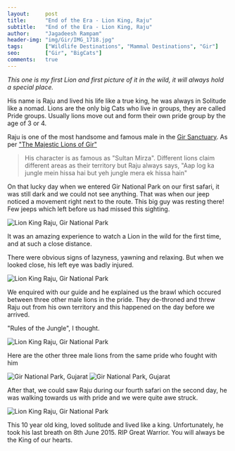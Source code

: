 ```yaml
---
layout:     post
title:      "End of the Era - Lion King, Raju"
subtitle:   "End of the Era - Lion King, Raju"
author:     "Jagadeesh Rampam"
header-img: "img/Gir/IMG_1718.jpg"
tags:		["Wildlife Destinations", "Mammal Destinations", "Gir"]
seo: 		["Gir", "BigCats"]
comments:   true
---
```


<p><em>This one is my first Lion and first picture of it in the wild, it will always hold a special place.</em></p>

<p>His name is Raju and lived his life like a true king, he was always in Solitude like a nomad. Lions are the only big Cats who live in groups, they are called Pride groups. Usually lions move out and form their own pride group by the age of 3 or 4.</p>

<p>Raju is one of the most handsome and famous male in the <a href="http://www.wilderhood.com/destination/Gir">Gir Sanctuary</a>. As per <a href="https://www.facebook.com/pages/The-Majestic-Lions-of-Gir/1443484369280229">"The Majestic Lions of Gir"</a>
<blockquote>His character is as famous as "Sultan Mirza". Different lions claim different areas as their territory but Raju always says, "Aap log ka jungle mein hissa hai but yeh jungle mera ek hissa hain"</blockquote>
</p>

<p>On that lucky day when we entered Gir National Park on our first safari, it was still dark and we could not see anything. That was when our jeep noticed a movement right next to the route. This big guy was resting there! Few jeeps which left before us had missed this sighting.</p>

<img src="{{ site.baseurl}}/img/Gir/IMG_1718.jpg" alt="Lion King Raju, Gir National Park">

<p>It was an amazing experience to watch a Lion in the wild for the first time, and at such a close distance.</p>

<p> There were obvious signs of lazyness, yawning and relaxing. But when we looked close, his left eye was badly injured.</p>

<img src="{{ site.baseurl}}/img/Gir/IMG_1741.jpg" alt="Lion King Raju, Gir National Park">

<p>We enquired with our guide and he explained us the brawl which occured between three other male lions in the pride. They de-throned and threw Raju out from his own territory and this happened on the day before we arrived.</p>

<p>"Rules of the Jungle", I thought.</p>

<img src="{{ site.baseurl}}/img/Gir/IMG_1822.jpg" alt="Lion King Raju, Gir National Park">

<p>Here are the other three male lions from the same pride who fought with him</p>

<img src="{{ site.baseurl}}/img/Gir/MG_2530.jpg" alt="Gir National Park, Gujarat">
<img src="{{ site.baseurl}}/img/Gir/MG_2500.jpg" alt="Gir National Park, Gujarat">

<p>After that, we could saw Raju during our fourth safari on the second day, he was walking towards us with pride and we were quite awe struck.</p>

<img src="{{ site.baseurl}}/img/Gir/MG_2451.jpg" alt="Lion King Raju, Gir National Park">

<p>This 10 year old king, loved solitude and lived like a king. Unfortunately, he took his last breath on 8th June 2015. RIP Great Warrior. You will always be the King of our hearts.</p>


